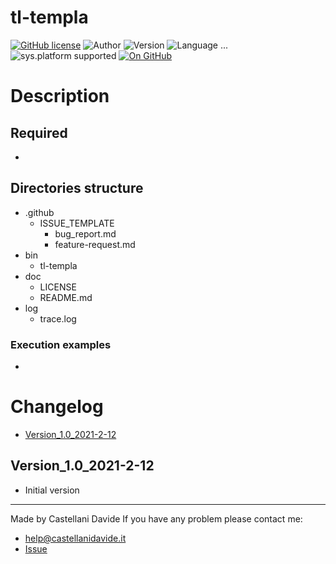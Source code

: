 # tl-templa
[![GitHub license](https://img.shields.io/badge/license-GNU-green?style=flat)](https://github.com/CastellaniDavide/cpp-tl-templa/blob/master/LICENSE) ![Author](https://img.shields.io/badge/author-Castellani%20Davide-green?style=flat) ![Version](https://img.shields.io/badge/version-v1.0-blue?style=flat) ![Language ...](https://img.shields.io/badge/language-...-yellowgreen?style=flat) ![sys.platform supported](https://img.shields.io/badge/OS%20platform%20supported-...-blue?style=flat) [![On GitHub](https://img.shields.io/badge/on%20GitHub-True-green?style=flat&logo=github)](https://github.com/CastellaniDavide/tl-templa)

# Description


## Required
 - 
 
## Directories structure
 - .github
   - ISSUE_TEMPLATE
     - bug_report.md
     - feature-request.md
 - bin
	 - tl-templa
 - doc
   - LICENSE
   - README.md
 - log
	 - trace.log
   
### Execution examples
 - 

# Changelog
 - [Version_1.0_2021-2-12](#Version_10_2021-2-12)

## Version_1.0_2021-2-12
 - Initial version

---
Made by Castellani Davide 
If you have any problem please contact me:
- help@castellanidavide.it
- [Issue](https://github.com/CastellaniDavide/tl-templa/issues)
